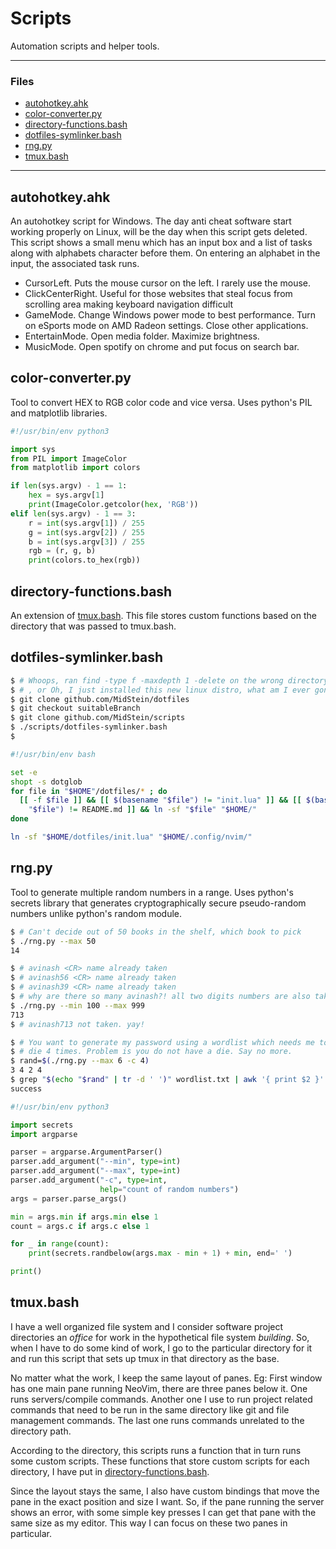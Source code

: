 # Scripts

Automation scripts and helper tools.

---

### Files

- [autohotkey.ahk](#autohotkeyahk)
- [color-converter\.py](#color-converterpy)
- [directory-functions.bash](#directory-functionsbash)
- [dotfiles-symlinker.bash](#dotfiles-symlinkerbash)
- [rng\.py](#rngpy)
- [tmux.bash](#tmuxbash)

---

## autohotkey\.ahk

An autohotkey script for Windows. The day anti cheat software start working
properly on Linux, will be the day when this script gets deleted.
This script shows a small menu which has an input box and a list of tasks along
with alphabets character before them. On entering an alphabet in the input, the
associated task runs.

- CursorLeft. Puts the mouse cursor on the left. I rarely use the mouse.
- ClickCenterRight. Useful for those websites that steal focus from scrolling
area making keyboard navigation difficult
- GameMode. Change Windows power mode to best performance. Turn on eSports
mode on AMD Radeon settings. Close other applications.
- EntertainMode. Open media folder. Maximize brightness.
- MusicMode. Open spotify on chrome and put focus on search bar.

## color-converter\.py

Tool to convert HEX to RGB color code and vice versa. Uses python's PIL and
matplotlib libraries.

```python
#!/usr/bin/env python3

import sys
from PIL import ImageColor
from matplotlib import colors

if len(sys.argv) - 1 == 1:
    hex = sys.argv[1]
    print(ImageColor.getcolor(hex, 'RGB'))
elif len(sys.argv) - 1 == 3:
    r = int(sys.argv[1]) / 255
    g = int(sys.argv[2]) / 255
    b = int(sys.argv[3]) / 255
    rgb = (r, g, b)
    print(colors.to_hex(rgb))
```

## directory-functions\.bash

An extension of [tmux.bash](#tmuxbash). This file stores custom functions based
on the directory that was passed to tmux.bash.

## dotfiles-symlinker\.bash

```bash
$ # Whoops, ran find -type f -maxdepth 1 -delete on the wrong directory ($HOME)
$ # , or Oh, I just installed this new linux distro, what am I ever gonna do?
$ git clone github.com/MidStein/dotfiles
$ git checkout suitableBranch
$ git clone github.com/MidStein/scripts
$ ./scripts/dotfiles-symlinker.bash
$
```

```bash
#!/usr/bin/env bash

set -e
shopt -s dotglob
for file in "$HOME"/dotfiles/* ; do
  [[ -f $file ]] && [[ $(basename "$file") != "init.lua" ]] && [[ $(basename \
    "$file") != README.md ]] && ln -sf "$file" "$HOME/"
done

ln -sf "$HOME/dotfiles/init.lua" "$HOME/.config/nvim/"
```

## rng\.py

Tool to generate multiple random numbers in a range. Uses python's secrets
library that generates cryptographically secure pseudo-random numbers unlike
python's random module.

```bash
$ # Can't decide out of 50 books in the shelf, which book to pick
$ ./rng.py --max 50
14

$ # avinash <CR> name already taken
$ # avinash56 <CR> name already taken
$ # avinash39 <CR> name already taken
$ # why are there so many avinash?! all two digits numbers are also taken
$ ./rng.py --min 100 --max 999
713
$ # avinash713 not taken. yay!

$ # You want to generate my password using a wordlist which needs me to throw a
$ # die 4 times. Problem is you do not have a die. Say no more.
$ rand=$(./rng.py --max 6 -c 4)
3 4 2 4
$ grep "$(echo "$rand" | tr -d ' ')" wordlist.txt | awk '{ print $2 }'
success
```

```python
#!/usr/bin/env python3

import secrets
import argparse

parser = argparse.ArgumentParser()
parser.add_argument("--min", type=int)
parser.add_argument("--max", type=int)
parser.add_argument("-c", type=int,
                    help="count of random numbers")
args = parser.parse_args()

min = args.min if args.min else 1
count = args.c if args.c else 1

for _ in range(count):
    print(secrets.randbelow(args.max - min + 1) + min, end=' ')

print()
```

## tmux\.bash

I have a well organized file system and I consider software project directories
an *office* for work in the hypothetical file system *building*. So, when I
have to do some kind of work, I go to the particular directory for it and run
this script that sets up tmux in that directory as the base.

No matter what the work, I keep the same layout of panes. Eg: First window has
one main pane running NeoVim, there are three panes below it. One runs
servers/compile commands. Another one I use to run project related commands that
need to be run in the same directory like git and file management commands. The
last one runs commands unrelated to the directory path.

According to the directory, this scripts runs a function that in turn runs some
custom scripts. These functions that store custom scripts for each directory, I
have put in [directory-functions.bash](#directory-functionsbash).

Since the layout stays the same, I also have custom bindings that move the pane
in the exact position and size I want. So, if the pane running the server shows
an error, with some simple key presses I can get that pane with the same size as
my editor. This way I can focus on these two panes in particular.

